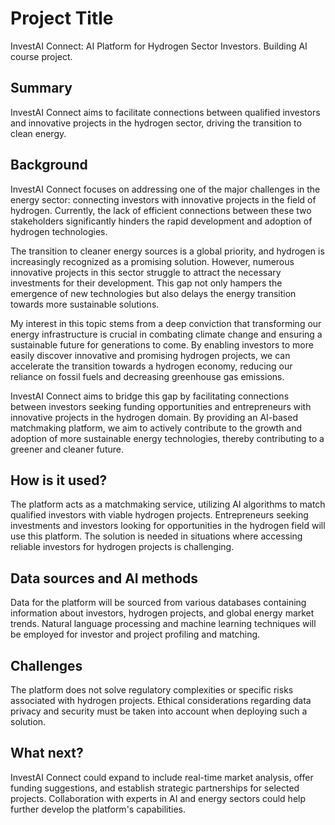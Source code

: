 # Project Title

InvestAI Connect: AI Platform for Hydrogen Sector Investors.
Building AI course project.

## Summary

InvestAI Connect aims to facilitate connections between qualified investors and innovative projects in the hydrogen sector, driving the transition to clean energy.

## Background

InvestAI Connect focuses on addressing one of the major challenges in the energy sector: connecting investors with innovative projects in the field of hydrogen. Currently, the lack of efficient connections between these two stakeholders significantly hinders the rapid development and adoption of hydrogen technologies.

The transition to cleaner energy sources is a global priority, and hydrogen is increasingly recognized as a promising solution. However, numerous innovative projects in this sector struggle to attract the necessary investments for their development. This gap not only hampers the emergence of new technologies but also delays the energy transition towards more sustainable solutions.

My interest in this topic stems from a deep conviction that transforming our energy infrastructure is crucial in combating climate change and ensuring a sustainable future for generations to come. By enabling investors to more easily discover innovative and promising hydrogen projects, we can accelerate the transition towards a hydrogen economy, reducing our reliance on fossil fuels and decreasing greenhouse gas emissions.

InvestAI Connect aims to bridge this gap by facilitating connections between investors seeking funding opportunities and entrepreneurs with innovative projects in the hydrogen domain. By providing an AI-based matchmaking platform, we aim to actively contribute to the growth and adoption of more sustainable energy technologies, thereby contributing to a greener and cleaner future.

## How is it used?

The platform acts as a matchmaking service, utilizing AI algorithms to match qualified investors with viable hydrogen projects. Entrepreneurs seeking investments and investors looking for opportunities in the hydrogen field will use this platform. The solution is needed in situations where accessing reliable investors for hydrogen projects is challenging.

## Data sources and AI methods

Data for the platform will be sourced from various databases containing information about investors, hydrogen projects, and global energy market trends. Natural language processing and machine learning techniques will be employed for investor and project profiling and matching.

## Challenges

The platform does not solve regulatory complexities or specific risks associated with hydrogen projects. Ethical considerations regarding data privacy and security must be taken into account when deploying such a solution.

## What next?

InvestAI Connect could expand to include real-time market analysis, offer funding suggestions, and establish strategic partnerships for selected projects. Collaboration with experts in AI and energy sectors could help further develop the platform's capabilities.





